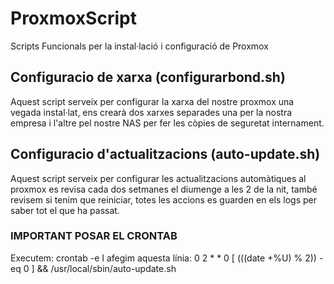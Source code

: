 # ProxmoxScript
Scripts Funcionals per la instal·lació i configuració de Proxmox

## Configuracio de xarxa (configurarbond.sh)
Aquest script serveix per configurar la xarxa del nostre proxmox una vegada instal·lat, ens crearà dos xarxes separades una per la nostra empresa i l'altre pel nostre NAS per fer les còpies de seguretat internament.

## Configuracio d'actualitzacions (auto-update.sh)
Aquest script serveix per configurar les actualitzacions automàtiques al proxmox es revisa cada dos setmanes el diumenge a les 2 de la nit, també revisem si tenim que reiniciar, totes les accions es guarden en els logs per saber tot el que ha passat.

### IMPORTANT POSAR EL CRONTAB
Executem: crontab -e
I afegim aquesta línia: 0 2 * * 0 [ $(($(date +\%U) \% 2)) -eq 0 ] && /usr/local/sbin/auto-update.sh

